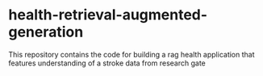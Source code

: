 # health-retrieval-augmented-generation
This repository contains the code for building a rag health application that features understanding of a stroke data from research gate
